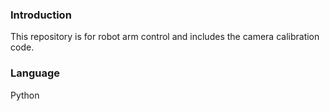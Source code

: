 ### Introduction

This repository is for robot arm control and includes the camera calibration code.

### Language
Python
